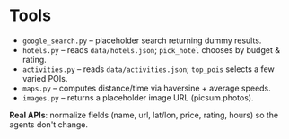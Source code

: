 # Tools

- `google_search.py` – placeholder search returning dummy results.
- `hotels.py` – reads `data/hotels.json`; `pick_hotel` chooses by budget & rating.
- `activities.py` – reads `data/activities.json`; `top_pois` selects a few varied POIs.
- `maps.py` – computes distance/time via haversine + average speeds.
- `images.py` – returns a placeholder image URL (picsum.photos).

**Real APIs**: normalize fields (name, url, lat/lon, price, rating, hours) so the agents don't change.

